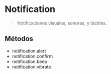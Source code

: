 Notification
============

> Notificaciones visuales, sonoras, y táctiles.

Métodos
-------

- notification.alert
- notification.confirm
- notification.beep
- notification.vibrate
